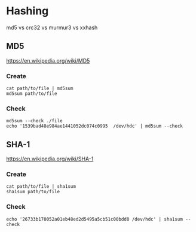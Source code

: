 # Hashing

md5 vs crc32 vs murmur3 vs xxhash

## MD5

<https://en.wikipedia.org/wiki/MD5>

### Create

    cat path/to/file | md5sum
    md5sum path/to/file

### Check

    md5sum --check ./file
    echo '1539bad48e984ae1441052dc074c0995  /dev/hdc' | md5sum --check

## SHA-1

<https://en.wikipedia.org/wiki/SHA-1>

### Create

    cat path/to/file | sha1sum
    sha1sum path/to/file

### Check

    echo '26733b170052a01eb48ed2d5495a5cb51c00bdd0 /dev/hdc' | sha1sum --check
